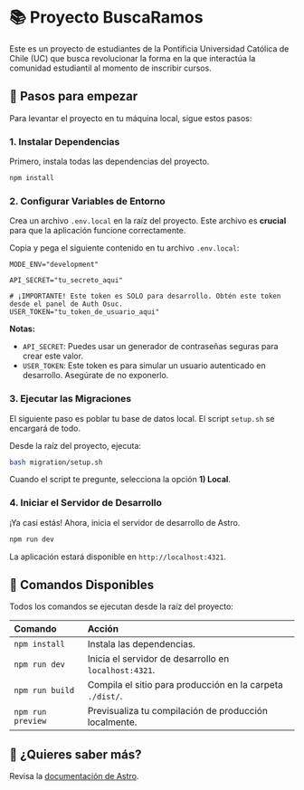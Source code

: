 # 📚 Proyecto BuscaRamos

Este es un proyecto de estudiantes de la Pontificia Universidad Católica de Chile (UC) que busca revolucionar la forma en la que interactúa la comunidad estudiantil al momento de inscribir cursos.

## 🚀 Pasos para empezar

Para levantar el proyecto en tu máquina local, sigue estos pasos:

### 1. Instalar Dependencias

Primero, instala todas las dependencias del proyecto.

```bash
npm install
```

### 2. Configurar Variables de Entorno

Crea un archivo `.env.local` en la raíz del proyecto. Este archivo es **crucial** para que la aplicación funcione correctamente.

Copia y pega el siguiente contenido en tu archivo `.env.local`:

```env
MODE_ENV="development"

API_SECRET="tu_secreto_aqui"

# ¡IMPORTANTE! Este token es SOLO para desarrollo. Obtén este token desde el panel de Auth Osuc.
USER_TOKEN="tu_token_de_usuario_aqui"
```

**Notas:**
*   `API_SECRET`: Puedes usar un generador de contraseñas seguras para crear este valor.
*   `USER_TOKEN`: Este token es para simular un usuario autenticado en desarrollo. Asegúrate de no exponerlo.

### 3. Ejecutar las Migraciones

El siguiente paso es poblar tu base de datos local. El script `setup.sh` se encargará de todo.

Desde la raíz del proyecto, ejecuta:

```bash
bash migration/setup.sh
```

Cuando el script te pregunte, selecciona la opción **1) Local**.

### 4. Iniciar el Servidor de Desarrollo

¡Ya casi estás! Ahora, inicia el servidor de desarrollo de Astro.

```bash
npm run dev
```

La aplicación estará disponible en `http://localhost:4321`.

## 🧞 Comandos Disponibles

Todos los comandos se ejecutan desde la raíz del proyecto:

| Comando                   | Acción                                           |
| :------------------------ | :----------------------------------------------- |
| `npm install`             | Instala las dependencias.                            |
| `npm run dev`             | Inicia el servidor de desarrollo en `localhost:4321`.      |
| `npm run build`           | Compila el sitio para producción en la carpeta `./dist/`.          |
| `npm run preview`         | Previsualiza tu compilación de producción localmente.     |

## 👀 ¿Quieres saber más?

Revisa la [documentación de Astro](https://docs.astro.build).
